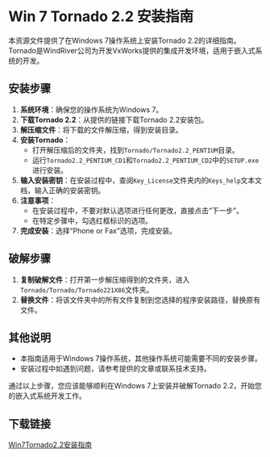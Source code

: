 # Win 7 Tornado 2.2 安装指南

本资源文件提供了在Windows 7操作系统上安装Tornado 2.2的详细指南。Tornado是WindRiver公司为开发VxWorks提供的集成开发环境，适用于嵌入式系统的开发。

## 安装步骤

1. **系统环境**：确保您的操作系统为Windows 7。
2. **下载Tornado 2.2**：从提供的链接下载Tornado 2.2安装包。
3. **解压缩文件**：将下载的文件解压缩，得到安装目录。
4. **安装Tornado**：
   - 打开解压缩后的文件夹，找到`Tornado/Tornado2.2_PENTIUM`目录。
   - 运行`Tornado2.2_PENTIUM_CD1`和`Tornado2.2_PENTIUM_CD2`中的`SETUP.exe`进行安装。
5. **输入安装密钥**：在安装过程中，查阅`Key_License`文件夹内的`Keys_help`文本文档，输入正确的安装密钥。
6. **注意事项**：
   - 在安装过程中，不要对默认选项进行任何更改，直接点击“下一步”。
   - 在特定步骤中，勾选红框标识的选项。
7. **完成安装**：选择“Phone or Fax”选项，完成安装。

## 破解步骤

1. **复制破解文件**：打开第一步解压缩得到的文件夹，进入`Tornado/Tornado/Tornado221X86`文件夹。
2. **替换文件**：将该文件夹中的所有文件复制到您选择的程序安装路径，替换原有文件。

## 其他说明

- 本指南适用于Windows 7操作系统，其他操作系统可能需要不同的安装步骤。
- 安装过程中如遇到问题，请参考提供的文章或联系技术支持。

通过以上步骤，您应该能够顺利在Windows 7上安装并破解Tornado 2.2，开始您的嵌入式系统开发工作。

## 下载链接

[Win7Tornado2.2安装指南](https://pan.quark.cn/s/36bba11547c7)